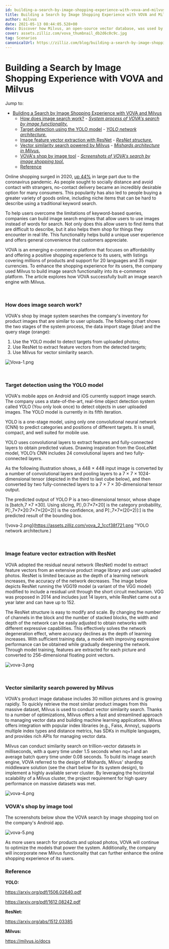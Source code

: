 ```yaml
---
id: building-a-search-by-image-shopping-experience-with-vova-and-milvus.md
title: Building a Search by Image Shopping Experience with VOVA and Milvus
author: milvus
date: 2021-05-13 08:44:05.528+00
desc: Discover how Milvus, an open-source vector database, was used by e-commerce platform VOVA to power shopping by image. 
cover: assets.zilliz.com/vova_thumbnail_db2d6c0c9c.jpg
tag: Scenarios
canonicalUrl: https://zilliz.com/blog/building-a-search-by-image-shopping-experience-with-vova-and-milvus
---
```

  
# Building a Search by Image Shopping Experience with VOVA and Milvus
Jump to:
 
- [Building a Search by Image Shopping Experience with VOVA and Milvus](#building-a-search-by-image-shopping-experience-with-vova-and-milvus)
    - [How does image search work?](#how-does-image-search-work)
          - [*System process of VOVA's search by image functionality.*](#system-process-of-vovas-search-by-image-functionality)
    - [Target detection using the YOLO model](#target-detection-using-the-yolo-model)
          - [*YOLO network architecture.*](#yolo-network-architecture)
    - [Image feature vector extraction with ResNet](#image-feature-vector-extraction-with-resnet)
          - [*ResNet structure.*](#resnet-structure)
    - [Vector similarity search powered by Milvus](#vector-similarity-search-powered-by-milvus)
          - [*Mishards architecture in Milvus.*](#mishards-architecture-in-milvus)
    - [VOVA's shop by image tool](#vovas-shop-by-image-tool)
          - [*Screenshots of VOVA's search by image shopping tool.*](#screenshots-of-vovas-search-by-image-shopping-tool)
    - [Reference](#reference)

Online shopping surged in 2020, [up 44%](https://www.digitalcommerce360.com/2021/02/15/ecommerce-during-coronavirus-pandemic-in-charts/) in large part due to the coronavirus pandemic. As people sought to socially distance and avoid contact with strangers, no-contact delivery became an incredibly desirable option for many consumers. This popularity has also led to people buying a greater variety of goods online, including niche items that can be hard to describe using a traditional keyword search.

To help users overcome the limitations of keyword-based queries, companies can build image search engines that allow users to use images instead of words for search. Not only does this allow users to find items that are difficult to describe, but it also helps them shop for things they encounter in real life. This functionality helps build a unique user experience and offers general convenience that customers appreciate.

VOVA is an emerging e-commerce platform that focuses on affordability and offering a positive shopping experience to its users, with listings covering millions of products and support for 20 languages and 35 major currencies. To enhance the shopping experience for its users, the company used Milvus to build image search functionality into its e-commerce platform. The article explores how VOVA successfully built an image search engine with Milvus. 

<br/>

### How does image search work?

VOVA's shop by image system searches the company's inventory for product images that are similar to user uploads. The following chart shows the two stages of the system process, the data import stage (blue) and the query stage (orange):

1. Use the YOLO model to detect targets from uploaded photos;
2. Use ResNet to extract feature vectors from the detected targets; 
3. Use Milvus for vector similarity search.

![Vova-1.png](https://assets.zilliz.com/Vova_1_47ee6f2da9.png "System process of VOVA's search by image functionality.")

<br/>

### Target detection using the YOLO model

VOVA's mobile apps on Android and iOS currently support image search. The company uses a state-of-the-art, real-time object detection system called YOLO (You only look once) to detect objects in user uploaded images. The YOLO model is currently in its fifth iteration. 

YOLO is a one-stage model, using only one convolutional neural network (CNN) to predict categories and positions of different targets. It is small, compact, and well suited for mobile use. 

YOLO uses convolutional layers to extract features and fully-connected layers to obtain predicted values. Drawing inspiration from the GooLeNet model, YOLO’s CNN includes 24 convolutional layers and two fully-connected layers.

As the following illustration shows, a 448 &times; 448 input image is converted by a number of convolutional layers and pooling layers to a 7 &times; 7 &times; 1024-dimensional tensor (depicted in the third to last cube below), and then converted by two fully-connected layers to a 7 &times; 7 &times; 30-dimensional tensor output.

The predicted output of YOLO P is a two-dimensional tensor, whose shape is [batch,7 &times;7 &times;30]. Using slicing, P[:,0:7&times;7&times;20] is the category probability, P[:,7&times;7&times;20:7&times;7&times;(20+2)] is the confidence, and P[:,7&times;7&times;(20+2)]:] is the predicted result of the bounding box.

![vova-2.png](https://assets.zilliz.com/vova_2_1ccf38f721.png "YOLO network architecture.)


<br/>

### Image feature vector extraction with ResNet

VOVA adopted the residual neural network (ResNet) model to extract feature vectors from an extensive product image library and user uploaded photos. ResNet is limited because as the depth of a learning network increases, the accuracy of the network decreases. The image below depicts ResNet running the VGG19 model (a variant of the VGG model) modified to include a residual unit through the short circuit mechanism. VGG was proposed in 2014 and includes just 14 layers, while ResNet came out a year later and can have up to 152.

The ResNet structure is easy to modify and scale. By changing the number of channels in the block and the number of stacked blocks, the width and depth of the network can be easily adjusted to obtain networks with different expressive capabilities. This effectively solves the network degeneration effect, where accuracy declines as the depth of learning increases. With sufficient training data, a model with improving expressive performance can be obtained while gradually deepening the network. Through model training, features are extracted for each picture and converted to 256-dimensional floating point vectors.

![vova-3.png](https://assets.zilliz.com/vova_3_df4b810281.png "ResNet structure.")


<br/>

### Vector similarity search powered by Milvus
 
VOVA's product image database includes 30 million pictures and is growing rapidly. To quickly retrieve the most similar product images from this massive dataset, Milvus is used to conduct vector similarity search. Thanks to a number of optimizations, Milvus offers a fast and streamlined approach to managing vector data and building machine learning applications. Milvus offers integration with popular index libraries (e.g., Faiss, Annoy), supports multiple index types and distance metrics, has SDKs in multiple languages, and provides rich APIs for managing vector data.

Milvus can conduct similarity search on trillion-vector datasets in milliseconds, with a query time under 1.5 seconds when nq=1 and an average batch query time under 0.08 seconds. To build its image search engine, VOVA referred to the design of Mishards, Milvus' sharding middleware solution (see the chart below for its system design), to implement a highly available server cluster. By leveraging the horizontal scalability of a Milvus cluster, the project requirement for high query performance on massive datasets was met.

![vova-4.png](https://assets.zilliz.com/vova_4_e305f1955c.png "Mishards architecture in Milvus.")



### VOVA's shop by image tool
 
The screenshots below show the VOVA search by image shopping tool on the company's Android app.

![vova-5.png](https://assets.zilliz.com/vova_5_c4c25a3bae.png "Screenshots of VOVA's search by image shopping tool.")

 
As more users search for products and upload photos, VOVA will continue to optimize the models that power the system. Additionally, the company will incorporate new Milvus functionality that can further enhance the online shopping experience of its users.

### Reference

**YOLO:**

https://arxiv.org/pdf/1506.02640.pdf

https://arxiv.org/pdf/1612.08242.pdf

**ResNet:**

https://arxiv.org/abs/1512.03385

**Milvus:**

https://milvus.io/docs





 
  
